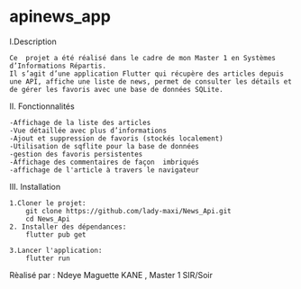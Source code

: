 # apinews_app

I.Description
	
	Ce  projet a été réalisé dans le cadre de mon Master 1 en Systèmes d’Informations Répartis.
	Il s’agit d’une application Flutter qui récupère des articles depuis une API, affiche une liste de news, permet de consulter les détails et de gérer les favoris avec une base de données SQLite.

II. Fonctionnalités

	-Affichage de la liste des articles
	-Vue détaillée avec plus d’informations
	-Ajout et suppression de favoris (stockés localement)
	-Utilisation de sqflite pour la base de données
	-gestion des favoris persistentes
	-Affichage des commentaires de façon  imbriqués
	-affichage de l'article à travers le navigateur

III. Installation

	1.Cloner le projet:
	    git clone https://github.com/lady-maxi/News_Api.git
	    cd News_Api
	2. Installer des dépendances:
	    flutter pub get
	
	3.Lancer l'application:
	    flutter run



Rèalisé par : Ndeye Maguette KANE , Master 1 SIR/Soir    

